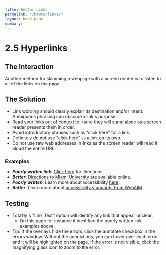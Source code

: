 ```yaml
---
title: Better Links
permalink: "/howto/links/"
layout: book-page
summary: 
---
```


# 2.5 Hyperlinks

## The Interaction

Another method for skimming a webpage with a screen reader is to listen to all of the links on the page.

## The Solution

* Link wording should clearly explain its destination and/or intent. Ambiguous phrasing can obscure a link's purpose.
* Read your links out of context to insure they will stand alone as a screen reader presents them in order.
* Avoid introductory phrases such as "click here" for a link.
* Definitely do not use "click here" as a link on its own.
* Do not use raw web addresses in links as the screen reader will read it aloud the entire URL.

### Examples

* _**Poorly written link**_: [Click here](https://miamioh.edu/about-miami/visiting-miami/directions/index.html) for directions.
* _**Better**_: [Directions to Miami University](https://miamioh.edu/about-miami/visiting-miami/directions/index.html) are available online.
* _**Poorly written**_: Learn more about accessibility [here](http://webaim.org/standards/wcag/).
* _**Better**_: Learn more about [accessibility standards from WebAIM](https://www.w3.org/WAI/intro/wcag).

## Testing

* Tota11y's "Link Text" option will identify any link that appear unclear.
  * On this page for instance it identified the poorly written link examples above.
* Tip: If the overlays hide the errors, click the annotate checkbox in the errors window. Without the annotations, you can hover over each error and it will be highlighted on the page. If the error is not visible, click the magnifying glass icon to zoom to the error.
